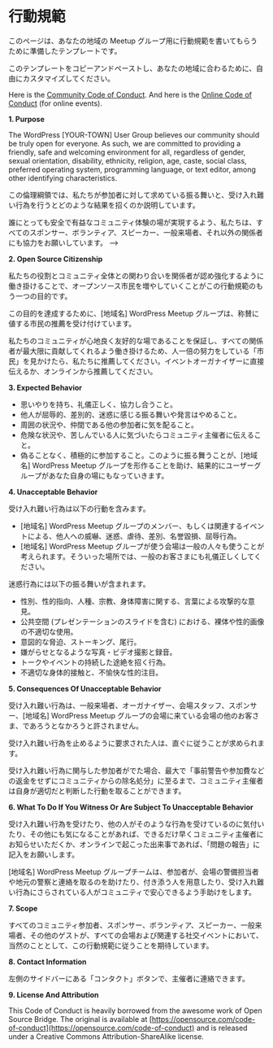 <!--
# Code of Conduct
-->
# 行動規範

<!--
This is a template that may inspire the text for your local meetup group page.
-->
このページは、あなたの地域の Meetup グループ用に行動規範を書いてもらうために準備したテンプレートです。

<!--
Feel free to copy and paste this template and customize it for your area.
-->
このテンプレートをコピーアンドペーストし、あなたの地域に合わるために、自由にカスタマイズしてください。

Here is the [Community Code of Conduct](https://make.wordpress.org/handbook/community-code-of-conduct/). And here is the [Online Code of Conduct](https://make.wordpress.org/community/handbook/virtual-events/online-code-of-conduct/) (for online events).

**1\. Purpose**

The WordPress \[YOUR-TOWN\] User Group believes our community should be truly open for everyone. As such, we are committed to providing a friendly, safe and welcoming environment for all, regardless of gender, sexual orientation, disability, ethnicity, religion, age, caste, social class, preferred operating system, programming language, or text editor, among other identifying characteristics.

<!--
This code of conduct outlines our expectations for participant behavior as well as the consequences for unacceptable behavior.
-->
この倫理綱領では、私たちが参加者に対して求めている振る舞いと、受け入れ難い行為を行うとどのような結果を招くのか説明しています。

<!--
We invite all sponsors, volunteers, speakers, attendees, and other participants to help us realize a safe and positive community experience for everyone.
-->
誰にとっても安全で有益なコミュニティ体験の場が実現するよう、私たちは、すべてのスポンサー、ボランティア、スピーカー、一般来場者、それ以外の関係者にも協力をお願いしています。
-->

**2\. Open Source Citizenship**

<!--
A supplemental goal of this code of conduct is to increase open source citizenship by encouraging participants to recognize and strengthen the relationships between what we do and the community at large.
-->
私たちの役割とコミュニティ全体との関わり合いを関係者が認め強化するように働き掛けることで、オープンソース市民を増やしていくことがこの行動規範のもう一つの目的です。

<!--
In service of this goal, the WordPress \[YOUR-TOWN\] User Group organizers will be taking nominations for exemplary citizens.
-->
この目的を達成するために、[地域名] WordPress Meetup グループは、称賛に値する市民の推薦を受け付けています。

<!--
If you see someone who is making an extra effort to ensure our community is welcoming, friendly, and encourages all participants to contribute to the fullest extent, we want to know. You can nominate someone by talking to the event organizer or online.
-->
私たちのコミュニティが心地良く友好的な場であることを保証し、すべての関係者が最大限に貢献してくれるよう働き掛けるため、人一倍の努力をしている「市民」を見かけたら、私たちに推薦してください。イベントオーガナイザーに直接伝えるか、オンラインから推薦してください。

**3\. Expected Behavior**

<!--
*   Be considerate, respectful, and collaborative.
*   Refrain from demeaning, discriminatory or harassing behavior and speech.
*   Be mindful of your surroundings and of your fellow participants.
*   Alert community organizers if you notice a dangerous situation or someone in distress.
*   Participate in an authentic and active way. In doing so, you help to create WordPress \[YOUR-TOWN\] User Group and make it your own.
-->
*   思いやりを持ち、礼儀正しく、協力し合うこと。
*   他人が屈辱的、差別的、迷惑に感じる振る舞いや発言はやめること。
*   周囲の状況や、仲間である他の参加者に気を配ること。
*   危険な状況や、苦しんでいる人に気づいたらコミュニティ主催者に伝えること。
*   偽ることなく、積極的に参加すること。このように振る舞うことが、[地域名] WordPress Meetup グループを形作ることを助け、結果的にユーザーグループがあなた自身の場にもなっていきます。

**4\. Unacceptable Behavior**

<!--
Unacceptable behaviors include: intimidating, harassing, abusive, discriminatory, derogatory or demeaning conduct by any members of  WordPress \[YOUR-TOWN\] User Group and related events. All WordPress \[YOUR-TOWN\] User Group venues may be shared with members of the public; please be respectful to all patrons of these locations.
-->
受け入れ難い行為は以下の行動を含みます。
*   [地域名] WordPress Meetup グループのメンバー、もしくは関連するイベントによる、他人への威嚇、迷惑、虐待、差別、名誉毀損、屈辱行為。
*   [地域名] WordPress Meetup グループが使う会場は一般の人々も使うことが考えられます。そういった場所では、一般のお客さまにも礼儀正しくしてください。

<!--
Harassment includes: offensive verbal comments related to gender, sexual orientation, race, religion, disability; inappropriate use of nudity and/or sexual images in public spaces (including presentation slides); deliberate intimidation, stalking or following; harassing photography or recording; sustained disruption of talks or other events; inappropriate physical contact, and unwelcome sexual attention.
-->
迷惑行為には以下の振る舞いが含まれます。
*   性別、性的指向、人種、宗教、身体障害に関する、言葉による攻撃的な意見。
*   公共空間 (プレゼンテーションのスライドを含む) における、裸体や性的画像の不適切な使用。
*   意図的な脅迫、ストーキング、尾行。
*   嫌がらせとなるような写真・ビデオ撮影と録音。
*   トークやイベントの持続した途絶を招く行為。
*   不適切な身体的接触と、不愉快な性的注目。

**5\. Consequences Of Unacceptable Behavior**

<!--
Unacceptable behavior will not be tolerated whether by other attendees, organizers, venue staff, sponsors, or other patrons of the WordPress \[YOUR-TOWN\] User Group venues.
-->
受け入れ難い行為は、一般来場者、オーガナイザー、会場スタッフ、スポンサー、[地域名] WordPress Meetup グループの会場に来ている会場の他のお客さま、であろうとなかろうと許されません。

<!--
Anyone asked to stop unacceptable behavior is expected to comply immediately.
-->
受け入れ難い行為を止めるように要求された人は、直ぐに従うことが求められます。

<!--
If a participant engages in unacceptable behavior, the community organizers may take any action they deem appropriate, up to and including expulsion from the community without warning or refund.
-->
受け入れ難い行為に関与した参加者がでた場合、最大で「事前警告や参加費などの返金をせずにコミュニティからの除名処分」に至るまで、コミュニティ主催者は自身が適切だと判断した行動を取ることができます。

**6\. What To Do If You Witness Or Are Subject To Unacceptable Behavior**

<!--
If you are subjected to unacceptable behavior, notice that someone else is being subject to unacceptable behavior, or have any other concerns, please notify a community organizer as soon as possible or fill out an incident report if the incident was online.
-->
受け入れ難い行為を受けたり、他の人がそのような行為を受けているのに気付いたり、その他にも気になることがあれば、できるだけ早くコミュニティ主催者にお知らせいただくか、オンラインで起こった出来事であれば、「問題の報告」に記入をお願いします。

<!--
The WordPress \[YOUR-TOWN\] User Group team will be available to help participants contact venue security or local law enforcement, to provide escorts, or to otherwise assist those experiencing unacceptable behavior to feel safe in the community.
-->
[地域名] WordPress Meetup グループチームは、参加者が、会場の警備担当者や地元の警察と連絡を取るのを助けたり、付き添う人を用意したり、受け入れ難い行為にさらされている人がコミュニティで安心できるよう手助けをします。

**7\. Scope**

<!--
We expect all community members, sponsors, volunteers, speakers, attendees, and other guests to abide by this code of conduct at all venues and related social events.
-->
すべてのコミュニティ参加者、スポンサー、ボランティア、スピーカー、一般来場者、その他のゲストが、すべての会場および関連する社交イベントにおいて、当然のこととして、この行動規範に従うことを期待しています。

**8\. Contact Information**

<!--
We are available via the ‘Contact’ button over in the left hand sidebar
-->
左側のサイドバーにある「コンタクト」ボタンで、主催者に連絡できます。

**9\. License And Attribution**

This Code of Conduct is heavily borrowed from the awesome work of Open Source Bridge. The original is available at [https://opensource.com/code-of-conduct](https://opensource.com/code-of-conduct) and is released under a Creative Commons Attribution-ShareAlike license.

<!--
*   [To-do](# "To-do")
-->
